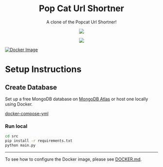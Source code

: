 <h1 align="center">
  Pop Cat Url Shortner
</h1>

<p align="center">A clone of the Popcat Url Shortner!<p>
<p align="center">
  <a href="https://github.com/HerrErde/popcat-urlshort/commits">
  <img src="https://img.shields.io/github/last-commit/HerrErde/popcat-urlshort"></a>
</p>

<p align="center">
  <a href="https://ko-fi.com/herrerde">
  <img src="https://ko-fi.com/img/githubbutton_sm.svg"></a>
</p>

[![Docker Image](https://github.com/HerrErde/popcat-urlshort/actions/workflows/build-release.yml/badge.svg?branch=master&cacheSeconds=10)](https://github.com/HerrErde/popcat-urlshort/actions/workflows/build-release.yml)

# Setup Instructions

## Create Database

Set up a free MongoDB database on [MongoDB Atlas](https://cloud.mongodb.com)
or host one locally using Docker.

[docker-compose-yml](docker/docker-compose.yml)

### Run local

```sh
cd src
pip install -r requirements.txt
python main.py
```

---

To see how to configure the Docker image, please see [DOCKER.md](DOCKER.md).
